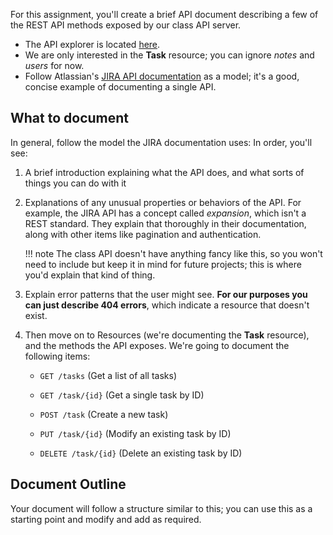 For this assignment, you'll create a brief API document describing a few of the REST API methods exposed by our class API server.

* The API explorer is located [here](http://comm2206.ericlotze.com/explorer).
* We are only interested in the **Task** resource; you can ignore *notes* and *users* for now.
* Follow Atlassian's [JIRA API documentation](https://docs.atlassian.com/jira/REST/cloud/) as a model; it's a good, concise example of documenting a single API.

## What to document

In general, follow the model the JIRA documentation uses: In order, you'll see:

1. A brief introduction explaining what the API does, and what sorts of things you can do with it
1. Explanations of any unusual properties or behaviors of the API. For example, the JIRA API has a concept called       *expansion*, which isn't a REST standard. They explain that thoroughly in their documentation, along with other items
like pagination and authentication.

    !!! note 
        The class API doesn't have anything fancy like this, so you won't need to include but keep it in mind for future projects; this is where you'd explain that kind of thing.

1. Explain error patterns that the user might see. **For our purposes you can just describe 404 errors**, which indicate a resource that doesn't exist.

1. Then move on to Resources (we're documenting the **Task** resource), and the methods the API exposes. We're going to document the following items:

    * `GET /tasks` (Get a list of all tasks)

    * `GET /task/{id}` (Get a single task by ID)

    * `POST /task` (Create a new task)

    * `PUT /task/{id}` (Modify an existing task by ID)

    * `DELETE /task/{id}` (Delete an existing task by ID)



## Document Outline

Your document will follow a structure similar to this; you can use this as a starting point and modify and add as required.

